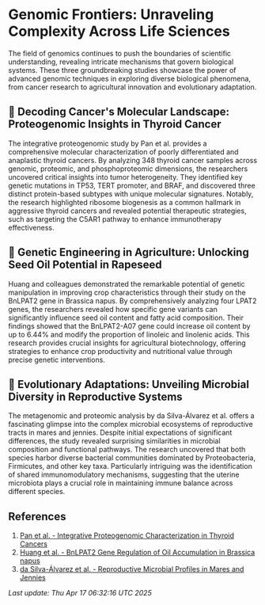 # Genomic Frontiers: Unraveling Complexity Across Life Sciences

The field of genomics continues to push the boundaries of scientific understanding, revealing intricate mechanisms that govern biological systems. These three groundbreaking studies showcase the power of advanced genomic techniques in exploring diverse biological phenomena, from cancer research to agricultural innovation and evolutionary adaptation.

## 🧬 Decoding Cancer's Molecular Landscape: Proteogenomic Insights in Thyroid Cancer

The integrative proteogenomic study by Pan et al. provides a comprehensive molecular characterization of poorly differentiated and anaplastic thyroid cancers. By analyzing 348 thyroid cancer samples across genomic, proteomic, and phosphoproteomic dimensions, the researchers uncovered critical insights into tumor heterogeneity. They identified key genetic mutations in TP53, TERT promoter, and BRAF, and discovered three distinct protein-based subtypes with unique molecular signatures. Notably, the research highlighted ribosome biogenesis as a common hallmark in aggressive thyroid cancers and revealed potential therapeutic strategies, such as targeting the C5AR1 pathway to enhance immunotherapy effectiveness.

## 🌱 Genetic Engineering in Agriculture: Unlocking Seed Oil Potential in Rapeseed

Huang and colleagues demonstrated the remarkable potential of genetic manipulation in improving crop characteristics through their study on the BnLPAT2 gene in Brassica napus. By comprehensively analyzing four LPAT2 genes, the researchers revealed how specific gene variants can significantly influence seed oil content and fatty acid composition. Their findings showed that the BnLPAT2-A07 gene could increase oil content by up to 6.44% and modify the proportion of linoleic and linolenic acids. This research provides crucial insights for agricultural biotechnology, offering strategies to enhance crop productivity and nutritional value through precise genetic interventions.

## 🦠 Evolutionary Adaptations: Unveiling Microbial Diversity in Reproductive Systems

The metagenomic and proteomic analysis by da Silva-Álvarez et al. offers a fascinating glimpse into the complex microbial ecosystems of reproductive tracts in mares and jennies. Despite initial expectations of significant differences, the study revealed surprising similarities in microbial composition and functional pathways. The research uncovered that both species harbor diverse bacterial communities dominated by Proteobacteria, Firmicutes, and other key taxa. Particularly intriguing was the identification of shared immunomodulatory mechanisms, suggesting that the uterine microbiota plays a crucial role in maintaining immune balance across different species.

## References

1. [Pan et al. - Integrative Proteogenomic Characterization in Thyroid Cancers](https://pubmed.ncbi.nlm.nih.gov/40234451)
2. [Huang et al. - BnLPAT2 Gene Regulation of Oil Accumulation in Brassica napus](https://pubmed.ncbi.nlm.nih.gov/40238837)
3. [da Silva-Álvarez et al. - Reproductive Microbial Profiles in Mares and Jennies](https://pubmed.ncbi.nlm.nih.gov/40238748)

*Last update: Thu Apr 17 06:32:16 UTC 2025*
